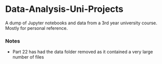 # Data-Analysis-Uni-Projects

A dump of Jupyter notebooks and data from a 3rd year university course. Mostly for personal reference.  

### Notes 

- Part 22 has had the data folder removed as it contained a very large number of files
